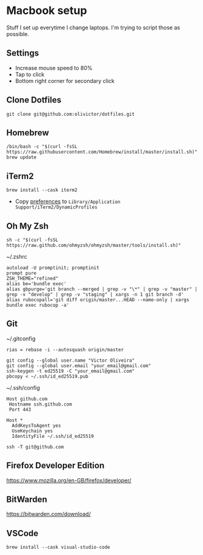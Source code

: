 # Macbook setup

Stuff I set up everytime I change laptops.
I'm trying to script those as possible.

## Settings

- Increase mouse speed to 80%
- Tap to click
- Bottom right corner for secondary click

## Clone Dotfiles

```
git clone git@github.com:olivictor/dotfiles.git
```

## Homebrew

```
/bin/bash -c "$(curl -fsSL https://raw.githubusercontent.com/Homebrew/install/master/install.sh)"
brew update
```

## iTerm2

```
brew install --cask iterm2
```

- Copy [preferences](./iterm2_preferences) to `Library/Application Support/iTerm2/DynamicProfiles`

## Oh My Zsh

```
sh -c "$(curl -fsSL https://raw.github.com/ohmyzsh/ohmyzsh/master/tools/install.sh)"
```

~/.zshrc

```
autoload -U promptinit; promptinit
prompt pure
ZSH_THEME="refined"
alias be='bundle exec'
alias gbpurge='git branch --merged | grep -v "\*" | grep -v "master" | grep -v "develop" | grep -v "staging" | xargs -n 1 git branch -d'
alias rubocopall='git diff origin/master...HEAD --name-only | xargs bundle exec rubocop -a'
```

## Git

~/.gitconfig

```
rias = rebase -i --autosquash origin/master
```

```
git config --global user.name "Victor Oliveira"
git config --global user.email "your_email@gmail.com"
ssh-keygen -t ed25519 -C "your_email@gmail.com"
pbcopy < ~/.ssh/id_ed25519.pub
```

~/.ssh/config
``` 
Host github.com
 Hostname ssh.github.com
 Port 443
 
Host *
  AddKeysToAgent yes
  UseKeychain yes
  IdentityFile ~/.ssh/id_ed25519
```

```
ssh -T git@github.com
```

## Firefox Developer Edition

https://www.mozilla.org/en-GB/firefox/developer/

## BitWarden

https://bitwarden.com/download/

## VSCode

```
brew install --cask visual-studio-code
```
